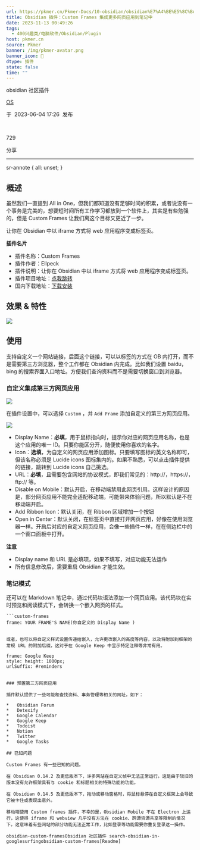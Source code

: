 ```yaml
---
url: https://pkmer.cn/Pkmer-Docs/10-obsidian/obsidian%E7%A4%BE%E5%8C%BA%E6%8F%92%E4%BB%B6/obsidian-custom-frames/
title: Obsidian 插件：Custom Frames 集成更多网页应用到笔记中
date: 2023-11-13 00:49:26
tags:
  - 400兴趣类/电脑软件/Obsidian/Plugin
host: pkmer.cn
source: Pkmer
banner: /img/pkmer-avatar.png
banner_icon: 🔖
dtype: 插件
state: false
time: ""
---
```

<div class="menu-toggle"> <SidebarToggle client:idle ></SidebarToggle> </div>

obsidian 社区插件

[OS](https://pkmer.cn/authors/os)

于  2023-06-04 17:26  发布

 

729

分享

* * *

sr-annote { all: unset; }

## 概述

虽然我们一直提到 All in One，但我们都知道没有足够时间的积累，或者说没有一个事务是完美的，想要短时间所有工作学习都放到一个软件上，其实是有些勉强的，但是 Custom Frames 让我们离这个目标又更近了一步。

让你在 Obsidian 中以 iframe 方式将 web 应用程序变成标签页。

**插件名片**

*   插件名称：Custom Frames
*   插件作者：Ellpeck
*   插件说明：让你在 Obsidian 中以 iframe 方式将 web 应用程序变成标签页。
*   插件项目地址：[点我跳转](https://github.com/pjeby/pane-relief)
*   国内下载地址：[下载安装](https://pkmer.cn/products/plugin/pluginMarket/?obsidian-custom-frames)

## 效果 & 特性

![](https://cdn.pkmer.cn/images/screenshot-big.png!pkmer)

## 使用

支持自定义一个网站链接，后面这个链接，可以以标签的方式在 OB 内打开，而不是需要第三方浏览器，整个工作都在 Obsidian 内完成。比如我们设置 baidu，bing 的搜索界面入口地址。方便我们查询资料而不是需要切换窗口到浏览器。

### 自定义集成第三方网页应用

![](https://cdn.pkmer.cn/images/20230504154313.png!pkmer)

在插件设置中，可以选择 `Custom` ，并 `Add Frame` 添加自定义的第三方网页应用。

![](https://cdn.pkmer.cn/images/20230504154729.png!pkmer)

*   Display Name：**必填**，用于鼠标指向时，提示你对应的网页应用名称，也是这个应用的唯一 ID。只要你能区分开，随便使用你喜欢的名字。
*   Icon：**选填**，为自定义的网页应用添加图标。只要填写图标的英文名称即可，但该名称必须是 Lucide icons 图标集内的。如果不熟悉，可以点击插件提供的链接，跳转到 Lucide icons 自己挑选。
*   URL：**必填**，且需要包含网站的协议模式，即我们常见的：http://，https://，ftp:// 等。
*   Disable on Mobile：默认开启，在移动端禁用此网页引用。这样设计的原因是，部分网页应用不能完全适配移动端，可能带来体验问题，所以默认是不在移动端开启。
*   Add Ribbon Icon：默认关闭，在 Ribbon 区域增加一个按钮
*   Open in Center：默认关闭，在标签页中直接打开网页应用，好像在使用浏览器一样。开启后对应的自定义网页应用，会像一些插件一样，在在侧边栏中的一个窗口面板中打开。

**注意**

*   Display name 和 URL 是必填项，如果不填写，对应功能无法运作
*   所有信息修改后，需要重启 Obsidian 才能生效。

### 笔记模式

还可以在 Markdown 笔记中，通过代码块语法添加一个网页应用。该代码块在实时预览和阅读模式下，会转换一个嵌入网页的样式。

```
```custom-frames
frame: YOUR FRAME'S NAME(你自定义的 Display Name )
```

```

或者，也可以将自定义样式设置传递给嵌入，允许更改嵌入的高度等内容，以及将附加到框架的常规 URL 的附加后缀，这对于在 Google Keep 中显示特定注释等非常有用。

```
```custom-frames
frame: Google Keep
style: height: 1000px;
urlSuffix: #reminders
```

```

### 预置第三方网页应用

插件默认提供了一些可能和查找资料、事务管理等相关的网址，如下：

*   Obsidian Forum
*   Detexify
*   Google Calendar
*   Google Keep
*   Todoist
*   Notion
*   Twitter
*   Google Tasks

## 已知问题

Custom Frames 有一些已知的问题。

在 Obsidian 0.14.2 及更低版本下，许多网站在自定义帧中无法正常运行。这是由于较旧的版本没有允许框架具有与 cookie 和标题相关的特殊功能的功能。

在 Obsidian 0.14.5 及更低版本下，拖动或移动窗格时，将鼠标悬停在自定义框架上会导致它被卡住或表现出意外。

移动端使用 Custom frames 插件，不幸的是，Obsidian Mobile 不在 Electron 上运行，这使得 iframe 和 webview 几乎没有方法在 cookie、跨源资源共享等限制的情况下。这意味着有些网站的部分功能无法正常工作，比如登录等功能需要你重复登录这一操作。

obsidian-custom-framesObsidian 社区插件 search-obsidian-in-googlesurfingobsidian-custom-frames[Readme]
